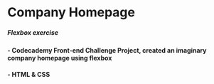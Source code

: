 # Company Homepage

##### Flexbox exercise
#### - Codecademy Front-end Challenge Project, created an imaginary company homepage using flexbox
#### - HTML & CSS

